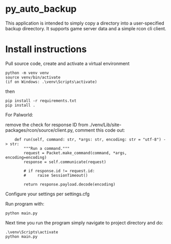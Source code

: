 # py_auto_backup
This application is intended to simply copy a directory into a user-specified backup direectory. It supports game server data and a simple rcon cli client.

# Install instructions
Pull source code, create and activate a virtual environment

```commandline
python -m venv venv
source venv/bin/activate   
(if on Windows: .\venv\Scripts\activate)
```
then

```commandline
pip install -r requirements.txt
pip install .
```

For Palworld:

remove the check for response ID from ./venv/Lib/site-packages/rcon/source/client.py, comment this code out:

```commandline
    def run(self, command: str, *args: str, encoding: str = "utf-8") -> str:
        """Run a command."""
        request = Packet.make_command(command, *args, encoding=encoding)
        response = self.communicate(request)

        # if response.id != request.id:
        #     raise SessionTimeout()

        return response.payload.decode(encoding)
```
Configure your settings per settings.cfg

Run program with:

```commandline
python main.py
```


Next time you run the program simply navigate to project directory and do:

```commandline
.\venv\Scripts\activate
python main.py
```